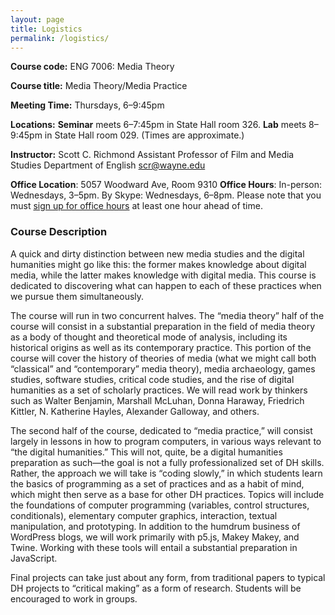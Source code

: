 ```yaml
---
layout: page
title: Logistics
permalink: /logistics/
---
```

**Course code:** ENG 7006: Media Theory

**Course title:** Media Theory/Media Practice

**Meeting Time:** Thursdays, 6–9:45pm

**Locations:**
**Seminar** meets 6–7:45pm in State Hall room 326.
**Lab** meets 8–9:45pm in State Hall room 029.
(Times are approximate.)

**Instructor:** Scott C. Richmond
Assistant Professor of Film and Media Studies
Department of English
scr@wayne.edu

**Office Location**: 5057 Woodward Ave, Room 9310
**Office Hours**: In-person: Wednesdays, 3–5pm. By Skype: Wednesdays, 6–8pm.
Please note that you must [sign up for office hours](http://calendly.com/scr-wayne-edu/office-hours/) at least one hour ahead of time.

### Course Description
A quick and dirty distinction between new media studies and the digital humanities might go like this: the former makes knowledge about digital media, while the latter makes knowledge with digital media. This course is dedicated to discovering what can happen to each of these practices when we pursue them simultaneously.

The course will run in two concurrent halves. The “media theory” half of the course will consist in a substantial preparation in the field of media theory as a body of thought and theoretical mode of analysis, including its historical origins as well as its contemporary practice. This portion of the course will cover the history of theories of media (what we might call both “classical” and “contemporary” media theory), media archaeology, games studies, software studies, critical code studies, and the rise of digital humanities as a set of scholarly practices. We will read work by thinkers such as Walter Benjamin, Marshall McLuhan, Donna Haraway, Friedrich Kittler, N. Katherine Hayles, Alexander Galloway, and others.

The second half of the course, dedicated to “media practice,” will consist largely in lessons in how to program computers, in various ways relevant to “the digital humanities.” This will not, quite, be a digital humanities preparation as such—the goal is not a fully professionalized set of DH skills. Rather, the approach we will take is “coding slowly,” in which students learn the basics of programming as a set of practices and as a habit of mind, which might then serve as a base for other DH practices. Topics will include the foundations of computer programming (variables, control structures, conditionals), elementary computer graphics, interaction, textual manipulation, and prototyping. In addition to the humdrum business of WordPress blogs, we will work primarily with p5.js, Makey Makey, and Twine. Working with these tools will entail a substantial preparation in JavaScript.

Final projects can take just about any form, from traditional papers to typical DH projects to “critical making” as a form of research. Students will be encouraged to work in groups.
